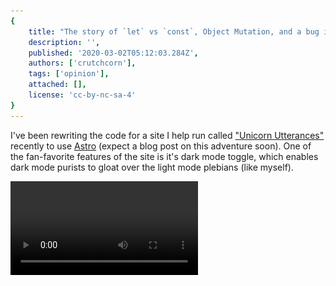 ```yaml
---
{
	title: "The story of `let` vs `const`, Object Mutation, and a bug in my code",
	description: '',
	published: '2020-03-02T05:12:03.284Z',
	authors: ['crutchcorn'],
	tags: ['opinion'],
	attached: [],
	license: 'cc-by-nc-sa-4'
}
---
```


I've been rewriting the code for a site I help run called ["Unicorn Utterances"](https://unicorn-utterances.com) recently to use [Astro](https://astro.build) (expect a blog post on this adventure soon). One of the fan-favorite features of the site is it's dark mode toggle, which enables dark mode purists to gloat over the light mode plebians (like myself).

<video src="./theme_toggle.mp4" title="Toggling the dark mode theme on the Unicorn Utterances site"/>

> For real though, support light mode in your sites and make them the default setting - [it's a major accessibility concern](https://www.vice.com/en/article/ywyqxw/apple-dark-mode-eye-strain-battery-life).

In the migration, I wrote some code to  trigger a dark mode toggle:

```javascript
// ...
const initialTheme = document.documentElement.className;
toggleButtonIcon(initialTheme);

themeToggleBtn.addEventListener('click', () => {
  const currentTheme = document.documentElement.className;
  document.documentElement.className =
              currentTheme === 'light' ? 'dark' : 'light';

  const newTheme = document.documentElement.className;
  toggleButtonIcon(newTheme);
})
```

While writing this, I thought:

> That's an awful lot of `document.documentElement.className` repeated. What if we consolidated it to a single variable of `className`?

```javascript
// ...
let theme = document.documentElement.className;
toggleButtonIcon(theme);

themeToggleBtn.addEventListener('click', () => {
  theme = theme === 'light' ? 'dark' : 'light';

  toggleButtonIcon(theme);
});
```

Awesome! Code looks a lot cleaner, now to go and test it...

<video src="./no_theme_toggle.mp4" title="Suddenly, toggling the dark mode theme doesn't work, no matter how much I click"/>

Uh oh. It's not toggling anymore! 😱

> Why did that code break? We made such a simple refactor?!

This migration of code broke our theme switching thanks to the underlying properties of "object mutation".

> What's "object mutation"?

Let's talk about that. Along the way, we'll touch on:

<!-- // TODO: Add links to headers --> 

- How memory addresses are stored in-memory
- The differences between `let` and `const` (including one you might not expect)
- How to perform memory mutation
- How to fix our code 



# How variables are assigned to memory addresses

To understand object mutation, we first need to conceptualize how JavaScript handles variable creation.

In one of my recent blog posts called ["Functions are values", I talk about how variables as stored into memory](// TODO: Add link). In that article, I specifically talk about how, when you create JavaScript variables, they create a new space in memory.

Say that we wanted to initialize two variables:

```javascript
var helloMessage = "HELLO";
var byeMessage = "SEEYA";
```

When we run this computer, it will create two "blocks" of memory to store these values [into our RAM, the short-term memory of our computer](/posts/how-computers-speak#ram). This might be visualized like so:

![A big block called "memory" with two items in it. One of them has a name of "helloMessage" and is address `0x7de35306` and the other is "byeMessage" with an address of `0x7de35306`.](./memory_chart.png)







---



Let's say we want to reassign the variable of `helloMessage` to `'HEYYO'`:

```javascript
var helloMessage = "HELLO";
var byeMessage = "SEEYA";

helloMessage = "HEYYO";
```





<video loop="false" title="When reassigning a variable, you pop off the old value from the memory stack and assign the new value to a different memory address" src="./let-reassign-variable.mp4"/>



---





# `let` vs `const`

Now, you might assume that `const` stands for `constant`, and you'd be right! We can easily check this by running the following:

```
const val = 1;
val = 2;
```

Will yield you an error:

> Uncaught TypeError: invalid assignment to const 'val'

With this assumption, you might think that you can't change data within a `const`, but (surprisingly), you'd be wrong.





# Object Mutation





## Arrays are objects too!





# Why did this impact our code?



# How can we fix the problem?